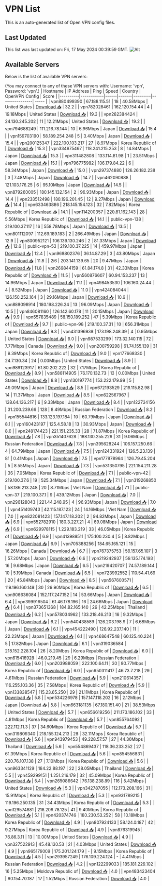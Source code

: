 # VPN List

This is an auto-generated list of Open VPN config files.

## Last Updated

This list was last updated on: Fri, 17 May 2024 00:39:59 GMT.
![Alt](https://repobeats.axiom.co/api/embed/186b98318ef1479477931607c1ad7d823f12451f.svg "Repobeats analytics image")

## Available Servers

Below is the list of available VPN servers:

(You may connect to any of these VPN servers with: Username: 'vpn', Password: 'vpn'.)
| Hostname | IP Address | Ping | Speed | Country | OpenVPN Config | Score |
|----------|------------|------|-------|---------|----------------| ----- |
| vpn880499390 | 67.188.115.51 | 18 | 40.58Mbps | United States | [Download 📥](./configs/server_0_US.ovpn) | 32.2 |
| vpn782028461 | 162.120.154.44 | 4 | 19.18Mbps | United States | [Download 📥](./configs/server_1_US.ovpn) | 19.3 |
| vpn282384424 | 24.130.245.202 | 11 | 12.21Mbps | United States | [Download 📥](./configs/server_2_US.ovpn) | 19.2 |
| vpn794688249 | 111.216.78.144 | 10 | 6.96Mbps | Japan | [Download 📥](./configs/server_3_JP.ovpn) | 15.4 |
| vpn159703190 | 58.189.254.248 | 5 | 3.40Mbps | Japan | [Download 📥](./configs/server_4_JP.ovpn) | 15.4 |
| vpn200125347 | 222.100.103.217 | 27 | 8.97Mbps | Korea Republic of | [Download 📥](./configs/server_5_KR.ovpn) | 15.3 |
| vpn334975467 | 118.241.215.253 | 8 | 14.84Mbps | Japan | [Download 📥](./configs/server_6_JP.ovpn) | 15.3 |
| vpn311482808 | 133.114.81.98 | 1 | 23.51Mbps | Japan | [Download 📥](./configs/server_7_JP.ovpn) | 15.1 |
| vpn796775982 | 106.179.84.22 | 6 | 58.34Mbps | Japan | [Download 📥](./configs/server_8_JP.ovpn) | 15.0 |
| vpn297374880 | 126.26.182.238 | 3 | 7.48Mbps | Japan | [Download 📥](./configs/server_9_JP.ovpn) | 14.7 |
| vpn462090888 | 121.103.176.25 | 6 | 95.10Mbps | Japan | [Download 📥](./configs/server_10_JP.ovpn) | 14.5 |
| vpn879260005 | 180.145.132.154 | 2 | 96.93Mbps | Japan | [Download 📥](./configs/server_11_JP.ovpn) | 14.4 |
| vpn233512498 | 180.196.201.45 | 12 | 9.27Mbps | Japan | [Download 📥](./configs/server_12_JP.ovpn) | 14.4 |
| vpn633463886 | 218.145.154.123 | 32 | 7.82Mbps | Korea Republic of | [Download 📥](./configs/server_13_KR.ovpn) | 14.1 |
| vpn114200357 | 220.81.162.143 | 28 | 5.56Mbps | Korea Republic of | [Download 📥](./configs/server_14_KR.ovpn) | 14.1 |
| public-vpn-138 | 219.100.37.117 | 16 | 558.78Mbps | Japan | [Download 📥](./configs/server_15_JP.ovpn) | 13.5 |
| vpn801112097 | 112.69.189.183 | 2 | 266.49Mbps | Japan | [Download 📥](./configs/server_16_JP.ovpn) | 12.9 |
| vpn800952121 | 106.139.130.246 | 2 | 81.33Mbps | Japan | [Download 📥](./configs/server_17_JP.ovpn) | 12.6 |
| public-vpn-53 | 219.100.37.225 | 14 | 459.97Mbps | Japan | [Download 📥](./configs/server_18_JP.ovpn) | 12.4 |
| vpn968802376 | 36.14.87.29 | 3 | 43.80Mbps | Japan | [Download 📥](./configs/server_19_JP.ovpn) | 11.8 |
| 2i6 | 203.141.139.65 | 20 | 9.47Mbps | Japan | [Download 📥](./configs/server_20_JP.ovpn) | 11.8 |
| vpn266844159 | 61.84.174.8 | 31 | 42.33Mbps | Korea Republic of | [Download 📥](./configs/server_21_KR.ovpn) | 11.5 |
| vpn560876607 | 60.94.153.237 | 13 | 14.96Mbps | Japan | [Download 📥](./configs/server_22_JP.ovpn) | 11.1 |
| vpn498453530 | 106.160.24.44 | 4 | 8.52Mbps | Japan | [Download 📥](./configs/server_23_JP.ovpn) | 11.0 |
| vpn424084044 | 126.150.252.164 | 3 | 29.16Mbps | Japan | [Download 📥](./configs/server_24_JP.ovpn) | 10.6 |
| vpn888098914 | 180.198.226.24 | 13 | 96.09Mbps | Japan | [Download 📥](./configs/server_25_JP.ovpn) | 10.5 |
| vpn846081160 | 126.142.60.178 | 11 | 20.15Mbps | Japan | [Download 📥](./configs/server_26_JP.ovpn) | 9.9 |
| vpn557835489 | 58.150.189.252 | 47 | 5.39Mbps | Korea Republic of | [Download 📥](./configs/server_27_KR.ovpn) | 9.7 |
| public-vpn-98 | 219.100.37.31 | 10 | 656.31Mbps | Japan | [Download 📥](./configs/server_28_JP.ovpn) | 9.3 |
| vpn431396938 | 173.198.248.39 | 4 | 0.95Mbps | United States | [Download 📥](./configs/server_29_US.ovpn) | 9.0 |
| vpn987533299 | 173.32.140.115 | 72 | 7.77Mbps | Canada | [Download 📥](./configs/server_30_CA.ovpn) | 9.0 |
| vpn200759298 | 61.74.155.139 | 31 | 9.39Mbps | Korea Republic of | [Download 📥](./configs/server_31_KR.ovpn) | 9.0 |
| vpn177668330 | 24.7.130.34 | 24 | 0.00Mbps | United States | [Download 📥](./configs/server_32_US.ovpn) | 8.9 |
| vpn989123917 | 61.80.202.222 | 32 | 7.17Mbps | Korea Republic of | [Download 📥](./configs/server_33_KR.ovpn) | 8.9 |
| vpn586114905 | 76.170.132.73 | 13 | 0.00Mbps | United States | [Download 📥](./configs/server_34_US.ovpn) | 8.8 |
| vpn130197774 | 153.222.179.99 | 5 | 49.09Mbps | Japan | [Download 📥](./configs/server_35_JP.ovpn) | 8.5 |
| vpn672193529 | 219.115.82.98 | 14 | 11.37Mbps | Japan | [Download 📥](./configs/server_36_JP.ovpn) | 8.5 |
| vpn622567967 | 138.64.136.217 | 6 | 9.33Mbps | Japan | [Download 📥](./configs/server_37_JP.ovpn) | 8.4 |
| vpn122734156 | 31.200.239.66 | 128 | 8.49Mbps | Russian Federation | [Download 📥](./configs/server_38_RU.ovpn) | 8.2 |
| vpn155544816 | 133.123.197.184 | 10 | 60.79Mbps | Japan | [Download 📥](./configs/server_39_JP.ovpn) | 8.1 |
| vpn160423197 | 125.4.58.18 | 13 | 30.93Mbps | Japan | [Download 📥](./configs/server_40_JP.ovpn) | 8.0 |
| vpn248174423 | 221.151.235.33 | 28 | 71.87Mbps | Korea Republic of | [Download 📥](./configs/server_41_KR.ovpn) | 7.8 |
| vpn351407628 | 188.130.255.229 | 31 | 9.06Mbps | Russian Federation | [Download 📥](./configs/server_42_RU.ovpn) | 7.8 |
| vpn395628244 | 106.157.250.66 | 4 | 64.79Mbps | Japan | [Download 📥](./configs/server_43_JP.ovpn) | 7.5 |
| vpn124331924 | 126.5.23.139 | 81 | 0.41Mbps | Japan | [Download 📥](./configs/server_44_JP.ovpn) | 7.5 |
| vpn177878964 | 126.79.45.204 | 5 | 8.55Mbps | Japan | [Download 📥](./configs/server_45_JP.ovpn) | 7.3 |
| vpn531350795 | 221.154.211.28 | 36 | 7.05Mbps | Korea Republic of | [Download 📥](./configs/server_46_KR.ovpn) | 7.1 |
| public-vpn-42 | 219.100.37.6 | 19 | 525.34Mbps | Japan | [Download 📥](./configs/server_47_JP.ovpn) | 7.1 |
| vpn319268850 | 58.186.213.248 | 20 | 8.71Mbps | Viet Nam | [Download 📥](./configs/server_48_VN.ovpn) | 7.1 |
| public-vpn-37 | 219.100.37.1 | 9 | 439.12Mbps | Japan | [Download 📥](./configs/server_49_JP.ovpn) | 7.0 |
| vpn296128043 | 221.44.248.95 | 4 | 96.93Mbps | Japan | [Download 📥](./configs/server_50_JP.ovpn) | 7.0 |
| vpn451409743 | 42.115.187.123 | 24 | 14.16Mbps | Viet Nam | [Download 📥](./configs/server_51_VN.ovpn) | 7.0 |
| vpn822081423 | 157.147.118.202 | 2 | 94.82Mbps | Japan | [Download 📥](./configs/server_52_JP.ovpn) | 6.9 |
| vpn552782910 | 180.3.227.21 | 4 | 69.08Mbps | Japan | [Download 📥](./configs/server_53_JP.ovpn) | 6.9 |
| vpn629978115 | 1.229.183.219 | 33 | 46.05Mbps | Korea Republic of | [Download 📥](./configs/server_54_KR.ovpn) | 6.9 |
| vpn413988511 | 175.100.230.4 | 5 | 8.82Mbps | Japan | [Download 📥](./configs/server_55_JP.ovpn) | 6.9 |
| vpn705388256 | 184.65.165.121 | 15 | 16.26Mbps | Canada | [Download 📥](./configs/server_56_CA.ovpn) | 6.7 |
| vpn767375753 | 59.157.65.107 | 3 | 57.20Mbps | Japan | [Download 📥](./configs/server_57_JP.ovpn) | 6.6 |
| vpn219242937 | 59.135.174.193 | 16 | 9.68Mbps | Japan | [Download 📥](./configs/server_58_JP.ovpn) | 6.5 |
| vpn219420707 | 74.57.189.144 | 10 | 5.19Mbps | Canada | [Download 📥](./configs/server_59_CA.ovpn) | 6.5 |
| vpn723992552 | 110.54.41.69 | 20 | 45.84Mbps | Japan | [Download 📥](./configs/server_60_JP.ovpn) | 6.5 |
| vpn567600571 | 119.196.160.148 | 30 | 29.90Mbps | Korea Republic of | [Download 📥](./configs/server_61_KR.ovpn) | 6.5 |
| vpn906636084 | 152.117.247.152 | 14 | 53.66Mbps | Japan | [Download 📥](./configs/server_62_JP.ovpn) | 6.4 |
| vpn399916504 | 61.46.178.196 | 16 | 24.68Mbps | Japan | [Download 📥](./configs/server_63_JP.ovpn) | 6.4 |
| vpn373651368 | 184.82.165.140 | 29 | 42.25Mbps | Thailand | [Download 📥](./configs/server_64_TH.ovpn) | 6.2 |
| vpn578034962 | 133.218.46.213 | 16 | 9.32Mbps | Japan | [Download 📥](./configs/server_65_JP.ovpn) | 6.2 |
| vpn540438589 | 126.203.198.9 | 7 | 6.68Mbps | Japan | [Download 📥](./configs/server_66_JP.ovpn) | 6.1 |
| vpn454222490 | 126.92.237.140 | 11 | 22.23Mbps | Japan | [Download 📥](./configs/server_67_JP.ovpn) | 6.1 |
| vpn468647548 | 60.125.40.224 | 5 | 17.82Mbps | Japan | [Download 📥](./configs/server_68_JP.ovpn) | 6.1 |
| vpn319036584 | 218.152.228.104 | 26 | 8.20Mbps | Korea Republic of | [Download 📥](./configs/server_69_KR.ovpn) | 6.0 |
| vpn615416928 | 46.0.219.45 | 29 | 6.29Mbps | Russian Federation | [Download 📥](./configs/server_70_RU.ovpn) | 6.0 |
| vpn203988059 | 222.100.64.11 | 30 | 80.77Mbps | Korea Republic of | [Download 📥](./configs/server_71_KR.ovpn) | 6.0 |
| vpn650311417 | 46.73.7.218 | 29 | 4.61Mbps | Russian Federation | [Download 📥](./configs/server_72_RU.ovpn) | 5.9 |
| vpn210614357 | 116.255.103.36 | 35 | 7.58Mbps | Korea Republic of | [Download 📥](./configs/server_73_KR.ovpn) | 5.9 |
| vpn133838547 | 115.23.65.250 | 29 | 21.11Mbps | Korea Republic of | [Download 📥](./configs/server_74_KR.ovpn) | 5.8 |
| vpn534226978 | 157.147.118.202 | 16 | 2.12Mbps | Japan | [Download 📥](./configs/server_75_JP.ovpn) | 5.8 |
| vpn663181135 | 67.180.151.40 | 21 | 38.53Mbps | United States | [Download 📥](./configs/server_76_US.ovpn) | 5.7 |
| vpn656619256 | 211.173.186.102 | 33 | 4.81Mbps | Korea Republic of | [Download 📥](./configs/server_77_KR.ovpn) | 5.7 |
| vpn855764092 | 222.112.11.3 | 37 | 34.60Mbps | Korea Republic of | [Download 📥](./configs/server_78_KR.ovpn) | 5.7 |
| vpn319809340 | 218.155.124.213 | 28 | 32.11Mbps | Korea Republic of | [Download 📥](./configs/server_79_KR.ovpn) | 5.6 |
| vpn943979453 | 49.228.57.57 | 27 | 44.30Mbps | Thailand | [Download 📥](./configs/server_80_TH.ovpn) | 5.6 |
| vpn554869437 | 118.36.233.252 | 27 | 61.39Mbps | Korea Republic of | [Download 📥](./configs/server_81_KR.ovpn) | 5.6 |
| vpn854556831 | 220.76.107.138 | 27 | 7.10Mbps | Korea Republic of | [Download 📥](./configs/server_82_KR.ovpn) | 5.6 |
| vpn963341129 | 184.22.88.197 | 22 | 28.05Mbps | Thailand | [Download 📥](./configs/server_83_TH.ovpn) | 5.5 |
| vpn459299151 | 1.251.216.179 | 32 | 45.09Mbps | Korea Republic of | [Download 📥](./configs/server_84_KR.ovpn) | 5.4 |
| vpn265086642 | 76.138.238.89 | 116 | 5.42Mbps | United States | [Download 📥](./configs/server_85_US.ovpn) | 5.3 |
| vpn342787055 | 112.173.208.166 | 31 | 15.91Mbps | Korea Republic of | [Download 📥](./configs/server_86_KR.ovpn) | 5.3 |
| vpn931789215 | 119.196.250.135 | 31 | 34.43Mbps | Korea Republic of | [Download 📥](./configs/server_87_KR.ovpn) | 5.3 |
| vpn129574881 | 218.209.78.125 | 41 | 9.40Mbps | Korea Republic of | [Download 📥](./configs/server_88_KR.ovpn) | 5.1 |
| vpn420374746 | 180.230.53.252 | 58 | 10.18Mbps | Korea Republic of | [Download 📥](./configs/server_89_KR.ovpn) | 4.9 |
| vpn807924133 | 58.124.0.187 | 42 | 9.27Mbps | Korea Republic of | [Download 📥](./configs/server_90_KR.ovpn) | 4.9 |
| vpn876319945 | 76.86.3.11 | 13 | 10.00Mbps | United States | [Download 📥](./configs/server_91_US.ovpn) | 4.9 |
| vpn327522913 | 45.48.130.53 | 21 | 4.03Mbps | United States | [Download 📥](./configs/server_92_US.ovpn) | 4.9 |
| vpn965179009 | 175.201.124.179 | - | 9.15Mbps | Korea Republic of | [Download 📥](./configs/server_93_KR.ovpn) | 4.5 |
| vpn293957249 | 176.109.224.124 | - | 4.41Mbps | Russian Federation | [Download 📥](./configs/server_94_RU.ovpn) | 4.2 |
| vpn122299033 | 185.181.229.102 | 16 | 5.25Mbps | Moldova Republic of | [Download 📥](./configs/server_95_MD.ovpn) | 4.0 |
| vpn483423404 | 90.154.70.187 | 17 | 1.52Mbps | Russian Federation | [Download 📥](./configs/server_96_RU.ovpn) | 4.0 |
